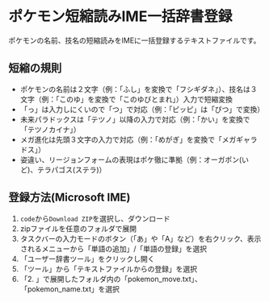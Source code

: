 # ポケモン短縮読みIME一括辞書登録
ポケモンの名前、技名の短縮読みをIMEに一括登録するテキストファイルです。

## 短縮の規則
- ポケモンの名前は２文字（例：「ふし」を変換で「フシギダネ」）、技名は３文字（例：「このゆ」を変換で「このゆびとまれ」）入力で短縮変換
- 「っ」は入力しにくいので「つ」で対応（例：「ピッピ」は「ぴつ」で変換）
- 未来パラドックスは「テツノ」以降の入力で対応（例：「かい」を変換で「テツノカイナ」）
- メガ進化は先頭３文字の入力で対応（例：「めがぎ」を変換で「メガギャラドス」）
- 姿違い、リージョンフォームの表現はポケ徹に準拠（例：オーガポン(いど)、テラパゴス(ステラ)）

## 登録方法(Microsoft IME)
1. `code`から`Download ZIP`を選択し、ダウンロード
2. zipファイルを任意のフォルダで展開
3. タスクバーの入力モードのボタン（「あ」や「A」など）を右クリック、表示されるメニューから「単語の追加」/「単語の登録」を選択
4. 「ユーザー辞書ツール」をクリックし開く
5. 「ツール」から「テキストファイルからの登録」を選択
6. 「2. 」で展開したフォルダ内の「pokemon_move.txt」、「pokemon_name.txt」を選択
